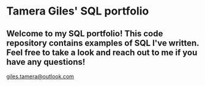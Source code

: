 # Tamera Giles' SQL portfolio

## Welcome to my SQL portfolio! This code repository contains examples of SQL I've written. Feel free to take a look and reach out to me if you have any questions!
giles.tamera@outlook.com

